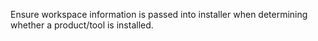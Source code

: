 Ensure workspace information is passed into installer when determining whether a product/tool is installed.
